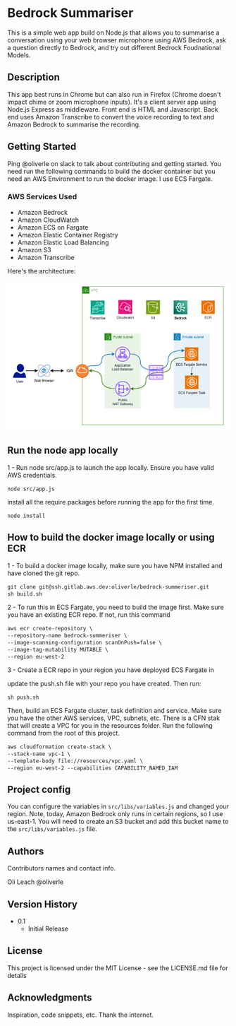 # Bedrock Summariser

This is a simple web app build on Node.js that allows you to summarise a conversation using your web browser microphone using AWS Bedrock, ask a question directly to Bedrock, and try out different Bedrock Foudnational Models. 


## Description

This app best runs in Chrome but can also run in Firefox (Chrome doesn't impact chime or zoom microphone inputs). It's a client server app using Node.js Express as middleware.  Front end is HTML and Javascript. Back end uses Amazon Transcribe to convert the voice recording to text and Amazon Bedrock to summarise the recording.


## Getting Started

Ping @oliverle on slack to talk about contributing and getting started. You need run the following commands to build the docker container but you need an AWS Environment to run the docker image. I use ECS Fargate. 


### AWS Services Used

  - Amazon Bedrock
  - Amazon CloudWatch
  - Amazon ECS on Fargate
  - Amazon Elastic Container Registry
  - Amazon Elastic Load Balancing
  - Amazon S3
  - Amazon Transcribe


Here's the architecture:

![High-Level Architecture](src/assets/img/bedrock-architecture.jpg)


## Run the node app locally

1 - Run node src/app.js to launch the app locally. Ensure you have valid AWS credentials.

```
node src/app.js
```

install all the require packages before running the app for the first time.

```
node install
```

## How to build the docker image locally or using ECR

1 - To build a docker image locally, make sure you have NPM installed and have cloned the git repo.

```
git clone git@ssh.gitlab.aws.dev:oliverle/bedrock-summeriser.git
sh build.sh
```

2 -  To run this in ECS Fargate, you need to build the image first. Make sure you have an existing ECR repo. If not, run this command

```
aws ecr create-repository \
--repository-name bedrock-summeriser \
--image-scanning-configuration scanOnPush=false \
--image-tag-mutability MUTABLE \
--region eu-west-2
```

3 - Create a ECR repo in your region you have deployed ECS Fargate in

update the push.sh file with your repo you have created. Then run:

```
sh push.sh
```

Then, build an ECS Fargate cluster, task definition and service. Make sure you have the other AWS services, VPC, subnets, etc. 
There is a CFN stak that will create a VPC for you in the resources folder. Run the following command from the root of this project.

```
aws cloudformation create-stack \
--stack-name vpc-1 \
--template-body file://resources/vpc.yaml \
--region eu-west-2 --capabilities CAPABILITY_NAMED_IAM
```

## Project config

You can configure the variables in ```src/libs/variables.js``` and changed your region. Note, today, Amazon Bedrock only runs in certain regions, so I use us-east-1. You will need to create an S3 bucket and add this bucket name to the ```src/libs/variables.js``` file.


## Authors

Contributors names and contact info.

Oli Leach @oliverle


## Version History

* 0.1
    * Initial Release

## License


This project is licensed under the MIT License - see the LICENSE.md file for details

## Acknowledgments


Inspiration, code snippets, etc. Thank the internet.
